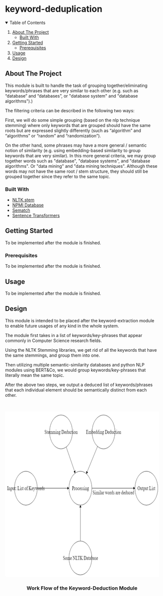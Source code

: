 # keyword-deduplication

<!-- TABLE OF CONTENTS -->
<details open="open">
  <summary>Table of Contents</summary>
  <ol>
    <li>
      <a href="#about-the-project">About The Project</a>
      <ul>
        <li><a href="#built-with">Built With</a></li>
      </ul>
    </li>
    <li>
      <a href="#getting-started">Getting Started</a>
      <ul>
        <li><a href="#prerequisites">Prerequisites</a></li>
      </ul>
    </li>
    <li><a href="#usage">Usage</a></li>
    <li><a href="#design">Design</a></li>
  </ol>
</details>



<!-- ABOUT THE PROJECT -->
## About The Project

  This module is built to handle the task of grouping together/eliminating keywords/phrases that are very similar to each other (e.g. such as “database” and “databases”, or "database system" and "database algorithms").)
  
  The filtering criteria can be described in the following two ways: 
  
  First, we will do some simple grouping (based on the nlp technique stemming) where only keywords that are grouped should have the same roots but are expressed slightly differently (such as “algorithm” and “algorithms” or “random” and “randomization”).
  
  On the other hand, some phrases may have a more general / semantic notion of similarity (e.g. using embedding-based similarity to group keywords that are very similar). In this more general criteria, we may group together words such as "database", "database systems", and "database algorithms". Or "data mining" and "data mining techniques". Although these words may not have the same root / stem structure, they should still be grouped together since they refer to the same topic.

### Built With

* [NLTK.stem](https://www.nltk.org/api/nltk.stem.html)
* [NPMI Database](https://en.wikipedia.org/wiki/Pointwise_mutual_information)
* [Sematch](https://pypi.org/project/sematch/)
* [Sentence Transformers](https://pypi.org/project/sentence-transformers/)



<!-- GETTING STARTED -->
## Getting Started

To be implemented after the module is finished.

### Prerequisites

To be implemented after the module is finished.

<!-- USAGE EXAMPLES -->
## Usage

To be implemented after the module is finished.


<!-- DESIGN -->
## Design

This module is intended to be placed after the keyword-extraction module to enable future usages of any kind in the whole system.

The module first takes in a list of keywords/key-phrases that appear commonly in Computer Science research fields.

Using the NLTK Stemming libraries, we get rid of all the keywords that have the same stemmings, and group them into one.

Then utilizing multiple semantic-similarity databases and python NLP modules using BERT&Co, we would group keywords/key-phrases that literally mean the same topic.

After the above two steps, we output a deduced list of keywords/phrases that each individual element should be semantically distinct from each other.


<!-- PROJECT LOGO -->
<br />
<p align="center">
  <a href="https://github.com/Forward-UIUC-2021F/keyword-deduplication">
    <img src="./Flow.png" alt="Logo" width="640" height="540">
  </a>

  <h3 align="center">Work Flow of the Keyword-Deduction Module</h3>

</p>
